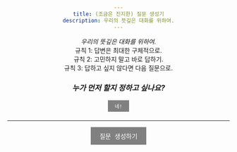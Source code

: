```yaml
---
title: (조금은 진지한) 질문 생성기
description: 우리의 뜻깊은 대화를 위하여.
---
```


*우리의 뜻깊은 대화를 위하여.*  
규칙 1: 답변은 최대한 구체적으로.  
규칙 2: 고민하지 말고 바로 답하기.  
규칙 3: 답하고 싶지 않다면 다음 질문으로.

<div class="decision-section">
    <h3><em>누가 먼저 할지 정하고 싶나요?</em></h3>
    <button class="small-button" onclick="showDecision()">네!</button>
    <div id="decisionContainer" class="decision-container"></div>
</div>

---

<button onclick="showNextQuestion()">질문 생성하기</button>
<div id="questionContainer" class="question-container"></div>

<script>
    let questions = [
        "가장 좋아하는 음식이 뭔가요?",
        "10억이 생긴다면 삶에 어떤 변화가 생길까요? 돈 걱정 없이 살 수 있다면 하루를 어떻게 보내고 싶으세요?",
        "살면서 받았던 선물 중 무엇이 가장 기억에 남나요?",
        "올해 가장 인상 깊었던 순간을 알려주세요.",
        "이 세상에서 가장 착한 사람이 누구라 생각하세요?",
        "마지막으로 눈물이 났던 적은 언제인가요?",
        "건강한 상태로 삶의 마지막 날을 보낼 수 있다면, 무엇을 하고 싶으세요?",
        "초등학생 시절 행복했던 기억이 있나요?",
        "슬픔을 어떻게 다루시나요?",
        "사는 동네에서 가장 좋아하는 공간이 있나요?",
        "지금 당신을 행복하게 하는 것이 있나요?",
        "계속 시도해 보고 싶지만 미루고 있는 도전이 있나요?",
        "위험을 무릅쓰고 무언가 도전한 적 있나요?",
        "기억에 남는 실패담이 있나요?",
        "시간을 돌려 단 한가지 선택을 바꿀 수 있다면, 언제로 돌아가고 싶나요?",
        "타인의 친절함에 감동한 적 있나요? 있다면 어떤 기억이 떠오르나요?",
        "삶의 의미에 대해 고민한 적 있나요? 우리는 무엇을 위해 살까요?",
        "스스로가 미웠던 적이 있나요?",
        "무엇이 가장 귀엽다고 생각하나요?"
    ];
    let decisions = [
        "가장 나이 많은 사람이 첫 번째.",
        "가장 어린 사람이 첫 번째.",
        "가장 최근 화장실 갔던 사람이 첫 번째.",
        "머리 가장 긴 사람이 첫 번째.",
        "머리 가장 짧은 사람이 첫 번째.",
        "신발 사이즈 가장 큰 사람이 첫 번째."
    ];
    let shuffledQuestions = [];
    let currentQuestionIndex = 0;

    function shuffle(array) {
        for (let i = array.length - 1; i > 0; i--) {
            const j = Math.floor(Math.random() * (i + 1));
            [array[i], array[j]] = [array[j], array[i]];
        }
        return array;
    }

    function prepareQuestions() {
        if (shuffledQuestions.length === 0) {
            shuffledQuestions = shuffle([...questions]);
            currentQuestionIndex = 0;
        }
    }

    function showNextQuestion() {
        prepareQuestions();

        if (currentQuestionIndex < shuffledQuestions.length) {
            const questionContainer = document.getElementById("questionContainer");
            questionContainer.innerHTML = "";
            const questionElement = document.createElement("div");
            questionElement.className = "question";
            questionElement.textContent = shuffledQuestions[currentQuestionIndex];
            questionContainer.appendChild(questionElement);

            // Apply animation class
            questionElement.classList.add("animated");
            
            // Remove animation class after animation ends to allow re-triggering
            questionElement.addEventListener('animationend', () => {
                questionElement.classList.remove('animated');
            });

            currentQuestionIndex++;
        } else {
            alert("All questions have been shown. Restarting the list.");
            shuffledQuestions = shuffle([...questions]);
            currentQuestionIndex = 0;
            showNextQuestion();
        }
    }

    function showDecision() {
        const decisionContainer = document.getElementById("decisionContainer");
        const decision = decisions[Math.floor(Math.random() * decisions.length)];
        decisionContainer.textContent = decision;

        // Apply animation class
        decisionContainer.classList.add("animated");

        // Remove animation class after animation ends to allow re-triggering
        decisionContainer.addEventListener('animationend', () => {
            decisionContainer.classList.remove('animated');
        });
    }
</script>

<style>
    body {
        padding: 20px;
        text-align: center;
    }
    .decision-section {
        margin-bottom: 20px;
    }
    .decision-section h3 {
        font-size: 1.2em;
    }
    .decision-container {
        margin-top: 10px;
        font-size: 1em;
        font-weight: bold;
        opacity: 0;
        transform: scale(0.5);
        animation: genieEffect 0.5s forwards;
    }
    .question-container {
        margin-top: 20px;
    }
    .question {
        font-size: 1.5em;
        font-weight: bold;
        opacity: 0;
        transform: scale(0.5);
        animation: genieEffect 0.5s forwards;
    }
    @keyframes genieEffect {
        0% {
            opacity: 0;
            transform: scale(0.5);
        }
        100% {
            opacity: 1;
            transform: scale(1);
        }
    }
    button {
        font-family: 'CLover', monospace;
        font-size: 1em;
        padding: 10px 20px;
        cursor: pointer;
        border: none;
        background-color: gray;
        color: white;
        transition: background-color 0.3s;
    }

    .small-button {
        font-size: 0.8em;
        padding: 5px 15px;
    }

    button:hover {
        background-color: #E91E63;
    }
    time {
        display: none;
    }
</style>
